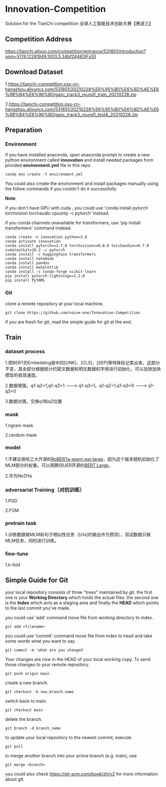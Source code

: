 # Innovation-Competition
Solution for the TianChi competition 全球人工智能技术创新大赛【赛道三】
## Competition Address
https://tianchi.aliyun.com/competition/entrance/531851/introduction?spm=5176.12281949.1003.5.34bf24483IFs55
## Download Dataset
1.https://tianchi-competition.oss-cn-hangzhou.aliyuncs.com/531851/20210228%E6%95%B0%E6%8D%AE%E6%9B%B4%E6%96%B0/gaiic_track3_round1_train_20210228.zip

2.https://tianchi-competition.oss-cn-hangzhou.aliyuncs.com/531851/20210228%E6%95%B0%E6%8D%AE%E6%9B%B4%E6%96%B0/gaiic_track3_round1_testA_20210228.zip

## Preparation

### Environment 

if you have installed anaconda, open anaconda prompt to create a new python environment called **innovation** and install needed packages from privided **environment.yml** file in this repo.

```
conda env create -f environment.yml
```

You could also create the environment and install packages manually using the follow commands if you couldn't do it successfully.

**Note**:

if you don't have GPU with cuda , you could use 'conda install pytorch torchvision torchaudio cpuonly -c pytorch' instead.

if you conda channels unavailable for transformers, use 'pip install transformers' command instead.

```
conda create -n innovation python=3.8
conda activate innovation
conda install pytorch==1.7.0 torchvision==0.8.0 torchaudio==0.7.0 cudatoolkit=10.2 -c pytorch
conda install -c huggingface transformers
conda install notebook
conda install pandas
conda install matplotlib
conda install -c conda-forge scikit-learn 
pip install pytorch-lightning==1.2.0
pip install PyYAML
```

### Git

clone a remote repository at your local machine.

```
git clone https://github.com/naive-one/Innovation-Competition
```

if you are fresh for git, read the simple guide for git at the end. 

## Train

### dataset process

1.把BERT的Embedding层中的[UNK]、[CLS]、[SEP]等特殊标记拿出来，这部分不变，其余部分根据统计的密文数据和明文数据的字频进行初始化，可以加快加快模型的收敛速度。

2.数据增强，q1-q2=1,q1-q3=1 ---> q1-q3=1。q1-q2=1,q1-q3=0 ---> q1-q3=0

3.数据对偶，交换q1和q2位置

### mask

1.ngram mask

2.random mask

### model

1.不建议用哈工大开源的[RoBERTa-wwm-ext-large](https://github.com/ymcui/Chinese-BERT-wwm)，因为这个版本随机初始化了MLM部分的权重。可以用腾讯UER开源的[BERT Large](https://share.weiyun.com/5G90sMJ)。

2.华为NeZHa

### adversarial Training（对抗训练）

1.PGD

2.FGM

### pretrain task

1.训练数据做MLM和句子相似性任务（[cls]的输出作为预测），测试数据只做MLM任务，同时进行训练。

### fine-tune

1.k-fold

## Simple Guide for Git

your local repository consists of three "trees" maintained by git. the first one is your **Working Directory** which holds the actual files. the second one is the **Index** which acts as a staging area and finally the **HEAD** which points to the last commit you've made.

you could use 'add' command move file from working directory to index.

```
git add <filename>
```

you could use 'commit' command move file from index to head and take some words what you want to say.

```
git commit -m 'what are you changed'
```

Your changes are now in the HEAD of your local working copy. To send those changes to your remote repository.

```
git push origin main
```

create a new branch.

```
git checkout -b new_branch_name
```

switch back to main.

```
git checkout main
```

delete the branch.

```
git branch -d branch_name
```

to update your local repository to the newest commit, execute

```
git pull
```

to merge another branch into your active branch (e.g. main), use

```
git merge <branch>
```

you could also check https://git-scm.com/book/zh/v2 for more information about git.